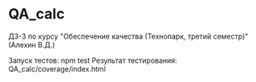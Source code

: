 # QA_calc
ДЗ-3 по курсу "Обеспечение качества (Технопарк, третий семестр)" (Алехин В.Д.)

Запуск тестов: npm test
Результат тестирования: QA_calc/coverage/index.html
